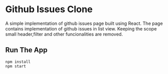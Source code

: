 # Github Issues Clone

A simple implementation of github issues page built using React. The page contains implementation of github issues in list view. Keeping the scope small header,filter and other funcionalities are removed. 

## Run The App

```
npm install
npm start
```

